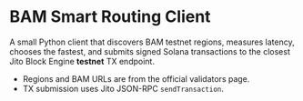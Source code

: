 # BAM Smart Routing Client

A small Python client that discovers BAM testnet regions, measures latency, chooses the fastest, and submits signed Solana transactions to the closest Jito Block Engine **testnet** TX endpoint.

- Regions and BAM URLs are from the official validators page.  
- TX submission uses Jito JSON-RPC `sendTransaction`.

